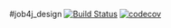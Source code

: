 #job4j_design
[![Build Status](https://travis-ci.com/stmechanic-dev/job4j_design.svg?branch=master)](https://travis-ci.com/stmechanic-dev/job4j_design)
[![codecov](https://codecov.io/gh/stmechanic-dev/job4j_design/branch/master/graph/badge.svg?token=SQBQ6OAU1Y)](https://codecov.io/gh/stmechanic-dev/job4j_design)